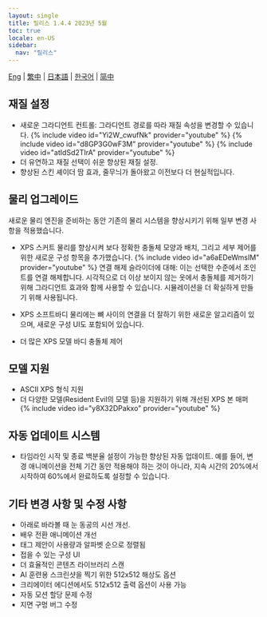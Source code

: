 ```yaml
---
layout: single
title: 릴리스 1.4.4 2023년 5월
toc: true
locale: en-US
sidebar:
  nav: "릴리스"
---
```

[Eng](/dancexr/releases/1.4.4) | [繁中](/tw/dancexr/releases/1.4.4) | [日本語](/jp/dancexr/releases/1.4.4) | [한국어](/kr/dancexr/releases/1.4.4) | [简中](/zh/dancexr/releases/1.4.4)


## 재질 설정

* 새로운 그라디언트 컨트롤: 그라디언트 경로를 따라 재질 속성을 변경할 수 있습니다.
{% include video id="Yi2W_cwufNk" provider="youtube" %}
{% include video id="d8GP3G0wF3M" provider="youtube" %}
{% include video id="atIdSd2TIrA" provider="youtube" %}
* 더 유연하고 재질 선택이 쉬운 향상된 재질 설정.
* 향상된 스킨 셰이더 땀 효과, 줄무늬가 돌아왔고 이전보다 더 현실적입니다.


## 물리 업그레이드

새로운 물리 엔진을 준비하는 동안 기존의 물리 시스템을 향상시키기 위해 일부 변경 사항을 적용했습니다.

* XPS 스커트 물리를 향상시켜 보다 정확한 충돌체 모양과 배치, 그리고 세부 제어를 위한 새로운 구성 항목을 추가했습니다.
{% include video id="a6aEDeWmsIM" provider="youtube" %}
연결 해제 슬라이더에 대해: 이는 선택한 수준에서 조인트를 연결 해제합니다. 시각적으로 더 이상 보이지 않는 옷에서 충돌체를 제거하기 위해 그라디언트 효과와 함께 사용할 수 있습니다. 시뮬레이션을 더 확실하게 만들기 위해 사용됩니다.

* XPS 소프트바디 물리에는 뼈 사이의 연결을 더 잘하기 위한 새로운 알고리즘이 있으며, 새로운 구성 UI도 포함되어 있습니다.
* 더 많은 XPS 모델 바디 충돌체 제어


## 모델 지원

* ASCII XPS 형식 지원
* 더 다양한 모델(Resident Evil의 모델 등)을 지원하기 위해 개선된 XPS 본 매퍼
{% include video id="y8X32DPakxo" provider="youtube" %}


## 자동 업데이트 시스템

* 타임라인 시작 및 종료 백분율 설정이 가능한 향상된 자동 업데이트. 예를 들어, 변경 애니메이션을 전체 기간 동안 적용해야 하는 것이 아니라, 지속 시간의 20%에서 시작하여 60%에서 완료하도록 설정할 수 있습니다.


## 기타 변경 사항 및 수정 사항

* 아래로 바라볼 때 눈 동공의 시선 개선.
* 배우 전환 애니메이션 개선
* 태그 제안이 사용량과 알파벳 순으로 정렬됨
* 접을 수 있는 구성 UI
* 더 효율적인 콘텐츠 라이브러리 스캔
* AI 훈련용 스크린샷을 찍기 위한 512x512 해상도 옵션
* 크리에이터 에디션에서도 512x512 출력 옵션이 사용 가능
* 자동 모션 할당 문제 수정
* 지면 구멍 버그 수정